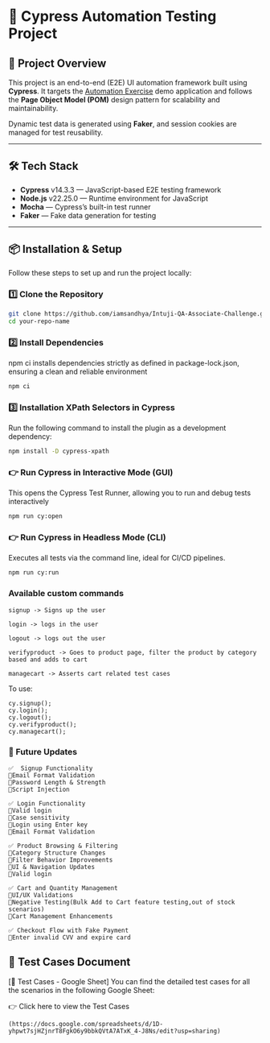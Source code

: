# 🚀 Cypress Automation Testing Project

## 📌 Project Overview

This project is an end-to-end (E2E) UI automation framework built using **Cypress**. It targets the [Automation Exercise](https://automationexercise.com) demo application and follows the **Page Object Model (POM)** design pattern for scalability and maintainability.

Dynamic test data is generated using **Faker**, and session cookies are managed for test reusability.

---

## 🛠️ Tech Stack

- **Cypress** v14.3.3 — JavaScript-based E2E testing framework
- **Node.js** v22.25.0 — Runtime environment for JavaScript
- **Mocha** — Cypress’s built-in test runner
- **Faker** — Fake data generation for testing

---

## 📦 Installation & Setup

Follow these steps to set up and run the project locally:

### 1️⃣ Clone the Repository

```bash
git clone https://github.com/iamsandhya/Intuji-QA-Associate-Challenge.git
cd your-repo-name
```
### 2️⃣ Install Dependencies
npm ci installs dependencies strictly as defined in package-lock.json, ensuring a clean and reliable environment
```bash
npm ci
```

### 3️⃣ Installation XPath Selectors in Cypress

Run the following command to install the plugin as a development dependency:
```bash
npm install -D cypress-xpath
```

### 👉 Run Cypress in Interactive Mode (GUI)
This opens the Cypress Test Runner, allowing you to run and debug tests interactively
```bash
npm run cy:open
```

### 👉 Run Cypress in Headless Mode (CLI)
Executes all tests via the command line, ideal for CI/CD pipelines.
```bash
npm run cy:run
```

### Available custom commands
```
signup -> Signs up the user

login -> logs in the user

logout -> logs out the user

verifyproduct -> Goes to product page, filter the product by category based and adds to cart

managecart -> Asserts cart related test cases
```
To use: 
```
cy.signup();
cy.login();
cy.logout();
cy.verifyproduct();
cy.managecart();
```

### 🔮 Future Updates 
```
✅  Signup Functionality 
📌Email Format Validation
📌Password Length & Strength
📌Script Injection

✅ Login Functionality
📌Valid login
📌Case sensitivity
📌Login using Enter key
📌Email Format Validation

✅ Product Browsing & Filtering 
📌Category Structure Changes
📌Filter Behavior Improvements
📌UI & Navigation Updates
📌Valid login

✅ Cart and Quantity Management 
📌UI/UX Validations
📌Negative Testing(Bulk Add to Cart feature testing,out of stock scenarios)
📌Cart Management Enhancements

✅ Checkout Flow with Fake Payment 
📌Enter invalid CVV and expire card
```

## 📄 Test Cases Document
[📑 Test Cases - Google Sheet]
You can find the detailed test cases for all the scenarios in the following Google Sheet:


👉 Click here to view the Test Cases
```
(https://docs.google.com/spreadsheets/d/1D-yhpwt7sjHZjnrT8FgkO6y9bbkQVtA7ATxK_4-J8Ns/edit?usp=sharing)
```